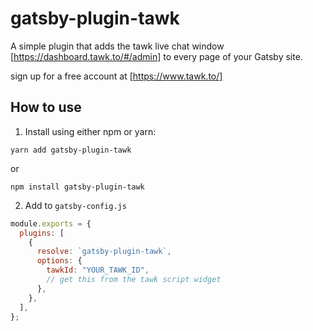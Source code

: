 # gatsby-plugin-tawk

A simple plugin that adds the tawk live chat window [https://dashboard.tawk.to/#/admin] to every page of your Gatsby site.

sign up for a free account at [https://www.tawk.to/]



## How to use

1. Install using either npm or yarn:

```
yarn add gatsby-plugin-tawk
```

or

```
npm install gatsby-plugin-tawk
```

2. Add to ```gatsby-config.js```

```javascript
module.exports = {
  plugins: [
    {
      resolve: `gatsby-plugin-tawk`,
      options: {
        tawkId: "YOUR_TAWK_ID",
        // get this from the tawk script widget
      },
    },
  ],
};
```